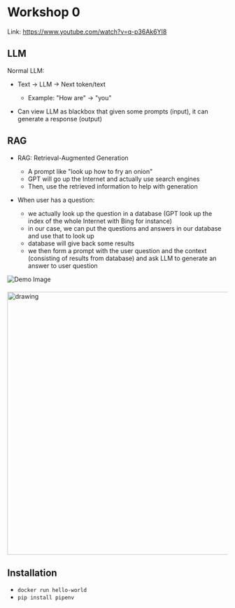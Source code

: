 # Workshop 0

Link: https://www.youtube.com/watch?v=q-p36Ak6YI8

## LLM

Normal LLM:

- Text -> LLM -> Next token/text

  - Example: "How are" -> "you"

- Can view LLM as blackbox that given some prompts (input), it can generate a response (output)

## RAG

- RAG: Retrieval-Augmented Generation

  - A prompt like "look up how to fry an onion"
  - GPT will go up the Internet and actually use search engines
  - Then, use the retrieved information to help with generation

- When user has a question:

  - we actually look up the question in a database (GPT look up the index of the whole Internet with Bing for instance)
  - in our case, we can put the questions and answers in our database and use that to look up
  - database will give back some results
  - we then form a prompt with the user question and the context (consisting of results from database) and ask LLM to generate an answer to user question

![ Demo Image ](./map.png)

<img src="./map.png" alt="drawing" width="600px" style="display: block; margin-left: auto; margin-right: auto; margin-top: 20px; margin-bottom: 20px;" />

## Installation

- `docker run hello-world`
- `pip install pipenv`
